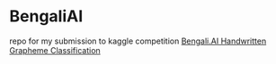 # BengaliAI
repo for my submission to kaggle competition [Bengali.AI Handwritten Grapheme Classification](https://www.kaggle.com/c/bengaliai-cv19)
